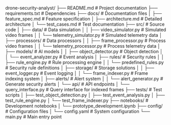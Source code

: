 drone-security-analyst/
├── README.md                   # Project documentation
├── requirements.txt            # Dependencies
├── docs/                       # Documentation files
│   ├── feature_spec.md         # Feature specification
│   ├── architecture.md         # Detailed architecture
│   └── test_cases.md           # Test documentation
├── src/                        # Source code
│   ├── data/                   # Data simulation
│   │   ├── video_simulator.py  # Simulated video frames
│   │   └── telemetry_simulator.py # Simulated telemetry data
│   ├── processors/             # Data processors
│   │   ├── frame_processor.py  # Process video frames
│   │   └── telemetry_processor.py # Process telemetry data
│   ├── models/                 # AI models
│   │   ├── object_detector.py  # Object detection
│   │   └── event_analyzer.py   # Event analysis
│   ├── rules/                  # Security rules
│   │   ├── rule_engine.py      # Rule processing engine
│   │   └── predefined_rules.py # Security rule definitions
│   ├── storage/                # Storage solutions
│   │   ├── event_logger.py     # Event logging
│   │   └── frame_indexer.py    # Frame indexing system
│   ├── alerts/                 # Alert system
│   │   └── alert_generator.py  # Generate security alerts
│   └── api/                    # API endpoints
│       └── query_interface.py  # Query interface for indexed frames
├── tests/                      # Test scripts
│   ├── test_object_detection.py
│   ├── test_event_analysis.py
│   ├── test_rule_engine.py
│   └── test_frame_indexer.py
├── notebooks/                  # Development notebooks
│   └── prototype_development.ipynb
├── config/                     # Configuration files
│   └── config.yaml             # System configuration
└── main.py                     # Main entry point